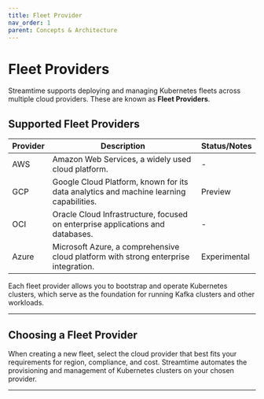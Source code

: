 ```yaml
---
title: Fleet Provider
nav_order: 1
parent: Concepts & Architecture
---
```


# Fleet Providers

Streamtime supports deploying and managing Kubernetes fleets across multiple cloud providers. These are known as **Fleet Providers**.

## Supported Fleet Providers

| Provider | Description | Status/Notes |
| --- | --- | --- |
| AWS | Amazon Web Services, a widely used cloud platform. | - |
| GCP | Google Cloud Platform, known for its data analytics and machine learning capabilities. | Preview |
| OCI | Oracle Cloud Infrastructure, focused on enterprise applications and databases. | - |
| Azure | Microsoft Azure, a comprehensive cloud platform with strong enterprise integration. | Experimental |

Each fleet provider allows you to bootstrap and operate Kubernetes clusters, which serve as the foundation for running Kafka clusters and other workloads.

---

## Choosing a Fleet Provider

When creating a new fleet, select the cloud provider that best fits your requirements for region, compliance, and cost. Streamtime automates the provisioning and management of Kubernetes clusters on your chosen provider.

---